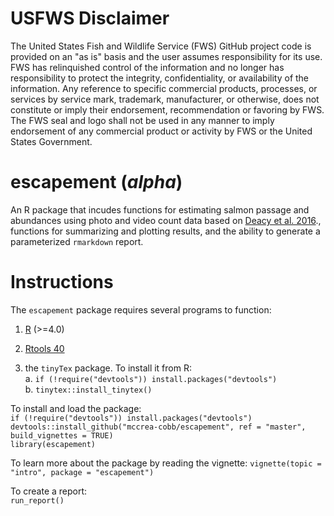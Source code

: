 # USFWS Disclaimer
The United States Fish and Wildlife Service (FWS) GitHub project code is provided on an "as is" basis and the user assumes responsibility for its use. FWS has relinquished control of the information and no longer has responsibility to protect the integrity, confidentiality, or availability of the information. Any reference to specific commercial products, processes, or services by service mark, trademark, manufacturer, or otherwise, does not constitute or imply their endorsement, recommendation or favoring by FWS. The FWS seal and logo shall not be used in any manner to imply endorsement of any commercial product or activity by FWS or the United States Government.

# escapement (*alpha*)
An R package that incudes functions for estimating salmon passage and abundances using photo and video count data based on [Deacy et al. 2016](https://peerj.com/articles/2120)., functions for summarizing and plotting results, and the ability to generate a parameterized `rmarkdown` report.  

# Instructions

The `escapement` package requires several programs to function:  

1. [R](https://cloud.r-project.org/) (>=4.0)  

2. [Rtools 40](https://cran.r-project.org/bin/windows/Rtools/)  

3. the `tinyTex` package. To install it from R:  
      a. `if (!require("devtools")) install.packages("devtools")`  
      b. `tinytex::install_tinytex()`

To install and load the package:  
`if (!require("devtools")) install.packages("devtools")`  
`devtools::install_github("mccrea-cobb/escapement", ref = "master", build_vignettes = TRUE)`  
`library(escapement)`  

To learn more about the package by reading the vignette:
`vignette(topic = "intro", package = "escapement")`

To create a report:  
`run_report()`
